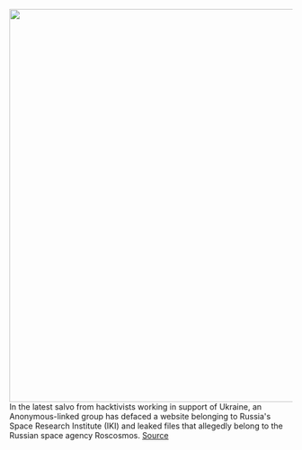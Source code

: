 <img src='https://cdn.vox-cdn.com/thumbor/bq2md2px4vRZHuG7GLdkQMErHFs=/0x0:5000x3333/1200x800/filters:focal(2100x1267:2900x2067)/cdn.vox-cdn.com/uploads/chorus_image/image/70575242/1157654468.0.jpg' width='700px' /><br/>
In the latest salvo from hacktivists working in support of Ukraine, an Anonymous-linked group has defaced a website belonging to Russia's Space Research Institute (IKI) and leaked files that allegedly belong to the Russian space agency Roscosmos.
<a href='https://www.theverge.com/2022/3/3/22960183/anonymous-hack-russian-space-research-roscosmos-ukraine'> Source <a/>